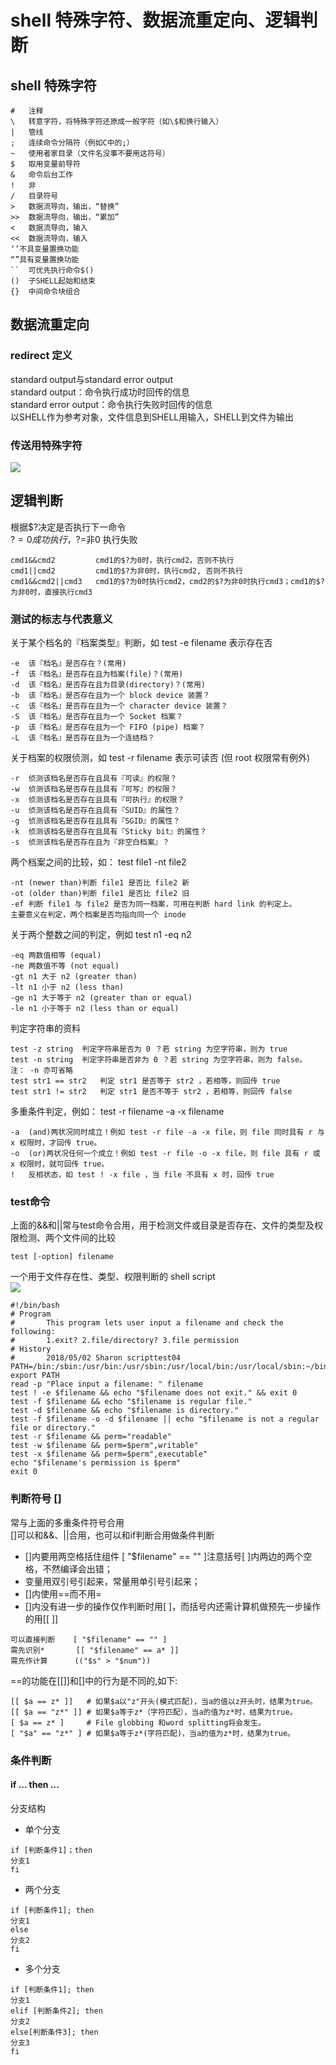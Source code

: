 # shell 特殊字符、数据流重定向、逻辑判断 
## shell 特殊字符
```
#   注释
\   转意字符，将特殊字符还原成一般字符（如\$和换行输入）
|   管线
;   连续命令分隔符（例如C中的;）
~   使用者家目录（文件名没事不要用这符号）
$   取用变量前导符
&   命令后台工作
!   非
/   目录符号
>   数据流导向，输出，“替换”
>>  数据流导向，输出，“累加”
<   数据流导向，输入 
<<  数据流导向，输入 
‘’不具变量置换功能
“”具有变量置换功能
``  可优先执行命令$()
()  子SHELL起始和结束
{}  中间命令块组合
```


## 数据流重定向
### redirect 定义
standard output与standard error output</br>
standard output：命令执行成功时回传的信息</br>
standard error output：命令执行失败时回传的信息</br>
以SHELL作为参考对象，文件信息到SHELL用输入，SHELL到文件为输出</br>
### 传送用特殊字符
![](https://github.com/dearxuany/Sharon_Technology_learning_note/blob/master/note_images/shell_images/shell%20%E6%95%B0%E6%8D%AE%E9%87%8D%E5%AE%9A%E5%90%91.png)

## 逻辑判断
根据$?决定是否执行下一命令</br>
$?=0 成功执行，$?=非0 执行失败</br>
```
cmd1&&cmd2         cmd1的$?为0时，执行cmd2，否则不执行
cmd1||cmd2         cmd1的$?为非0时，执行cmd2, 否则不执行
cmd1&&cmd2||cmd3   cmd1的$?为0时执行cmd2，cmd2的$?为非0时执行cmd3；cmd1的$?为非0时，直接执行cmd3
```

### 测试的标志与代表意义
关于某个档名的『档案类型』判断，如 test -e filename 表示存在否
```
-e	该『档名』是否存在？(常用)
-f	该『档名』是否存在且为档案(file)？(常用)
-d	该『档名』是否存在且为目录(directory)？(常用)
-b	该『档名』是否存在且为一个 block device 装置？
-c	该『档名』是否存在且为一个 character device 装置？
-S	该『档名』是否存在且为一个 Socket 档案？
-p	该『档名』是否存在且为一个 FIFO (pipe) 档案？
-L	该『档名』是否存在且为一个连结档？
```
关于档案的权限侦测，如 test -r filename 表示可读否 (但 root 权限常有例外)
```
-r	侦测该档名是否存在且具有『可读』的权限？
-w	侦测该档名是否存在且具有『可写』的权限？
-x	侦测该档名是否存在且具有『可执行』的权限？
-u	侦测该档名是否存在且具有『SUID』的属性？
-g	侦测该档名是否存在且具有『SGID』的属性？
-k	侦测该档名是否存在且具有『Sticky bit』的属性？
-s	侦测该档名是否存在且为『非空白档案』？
```
两个档案之间的比较，如： test file1 -nt file2
```
-nt	(newer than)判断 file1 是否比 file2 新
-ot	(older than)判断 file1 是否比 file2 旧
-ef	判断 file1 与 file2 是否为同一档案，可用在判断 hard link 的判定上。 
主要意义在判定，两个档案是否均指向同一个 inode 
```
关于两个整数之间的判定，例如 test n1 -eq n2
```
-eq	两数值相等 (equal)
-ne	两数值不等 (not equal)
-gt	n1 大于 n2 (greater than)
-lt	n1 小于 n2 (less than)
-ge	n1 大于等于 n2 (greater than or equal)
-le	n1 小于等于 n2 (less than or equal)
```
判定字符串的资料
```
test -z string	判定字符串是否为 0 ？若 string 为空字符串，则为 true
test -n string	判定字符串是否非为 0 ？若 string 为空字符串，则为 false。
注： -n 亦可省略
test str1 == str2	判定 str1 是否等于 str2 ，若相等，则回传 true
test str1 != str2	判定 str1 是否不等于 str2 ，若相等，则回传 false
```
多重条件判定，例如： test -r filename -a -x filename
```
-a	(and)两状况同时成立！例如 test -r file -a -x file，则 file 同时具有 r 与 x 权限时，才回传 true。
-o	(or)两状况任何一个成立！例如 test -r file -o -x file，则 file 具有 r 或 x 权限时，就可回传 true。
!	反相状态，如 test ! -x file ，当 file 不具有 x 时，回传 true
```

### test命令
上面的&&和||常与test命令合用，用于检测文件或目录是否存在、文件的类型及权限检测、两个文件间的比较
```
test [-option] filename
```
一个用于文件存在性、类型、权限判断的 shell script</br>
![](https://github.com/dearxuany/Sharon_Technology_learning_note/blob/master/note_images/shell_images/shell%20test%E6%96%87%E4%BB%B6%E5%88%A4%E6%96%AD.png)
```
#!/bin/bash
# Program
#       This program lets user input a filename and check the following:
#       1.exit? 2.file/directory? 3.file permission
# History
#       2018/05/02 Sharon scripttest04
PATH=/bin:/sbin:/usr/bin:/usr/sbin:/usr/local/bin:/usr/local/sbin:~/bin
export PATH
read -p "Place input a filename: " filename
test ! -e $filename && echo "$filename does not exit." && exit 0
test -f $filename && echo "$filename is regular file."
test -d $filename && echo "$filename is directory."
test -f $filename -o -d $filename || echo "$filename is not a regular file or directory."
test -r $filename && perm="readable"
test -w $filename && perm=$perm",writable"
test -x $filename && perm=$perm",executable"
echo "$filename's permission is $perm"
exit 0

```
### 判断符号 []
常与上面的多重条件符号合用</br>
[]可以和&&、||合用，也可以和if判断合用做条件判断</br>
* []内要用两空格括住组件
[ "$filename" == "" ]注意括号[  ]内两边的两个空格，不然编译会出错；
* 变量用双引号引起来，常量用单引号引起来；
* []内使用==而不用=
* []内没有进一步的操作仅作判断时用[  ]，而括号内还需计算机做预先一步操作的用[[  ]]
```
可以直接判断    [ "$filename" == "" ]
需先识别*       [[ "$filename" == a* ]]
需先作计算      (("$s" > "$num"))
```
==的功能在[[]]和[]中的行为是不同的,如下:
```
[[ $a == z* ]]   # 如果$a以"z"开头(模式匹配)，当a的值以z开头时，结果为true。
[[ $a == "z*" ]] # 如果$a等于z*（字符匹配），当a的值为z*时，结果为true。
[ $a == z* ]     # File globbing 和word splitting将会发生。
[ "$a" == "z*" ] # 如果$a等于z*(字符匹配)，当a的值为z*时，结果为true。
```
### 条件判断
#### if ... then ...
分支结构</br>
* 单个分支
```
if [判断条件1]；then
分支1
fi
```
* 两个分支
```
if [判断条件1]; then
分支1
else
分支2
fi
```
* 多个分支
```
if [判断条件1]; then
分支1
elif [判断条件2]; then
分支2
else[判断条件3]; then
分支3
fi
```
